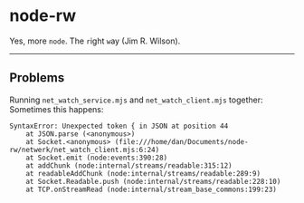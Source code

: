 # node-rw

Yes, more `node`. The `r`ight `w`ay (Jim R. Wilson).

---

## Problems

Running `net_watch_service.mjs` and `net_watch_client.mjs` together:
Sometimes this happens:

```error
SyntaxError: Unexpected token { in JSON at position 44
    at JSON.parse (<anonymous>)
    at Socket.<anonymous> (file:///home/dan/Documents/node-rw/netwerk/net_watch_client.mjs:6:24)
    at Socket.emit (node:events:390:28)
    at addChunk (node:internal/streams/readable:315:12)
    at readableAddChunk (node:internal/streams/readable:289:9)
    at Socket.Readable.push (node:internal/streams/readable:228:10)
    at TCP.onStreamRead (node:internal/stream_base_commons:199:23)
```
